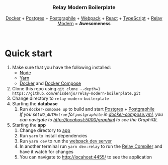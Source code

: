 <br>
<h3 align="center">
  Relay Modern Boilerplate
</h3>
<p align="center">
  <a href="https://www.docker.com/">Docker</a>
  +
  <a href="https://www.postgresql.org/">Postgres</a>
  +
  <a href="https://www.graphile.org/postgraphile/">Postgraphile</a>
  +
  <a href="https://webpack.js.org/">Webpack</a>
  +
  <a href="https://reactjs.org/">React</a>
  +
  <a href="https://www.typescriptlang.org/">TypeScript</a>
  +
  <a href="http://facebook.github.io/relay/docs/en/thinking-in-relay.html">Relay Modern</a>
  =
  <b>Awesomeness</b>
</p>
<br>

# Quick start

1.  Make sure that you have the following installed:
    - [Node](https://nodejs.org/en/download/)
    - [Yarn](https://yarnpkg.com/lang/en/docs/install/)
    - [Docker](https://www.docker.com/products/docker-engine) and [Docker Compose](https://docs.docker.com/compose/install/)
2.  Clone this repo using `git clone --depth=1 https://github.com/enisdenjo/relay-modern-boilerplate.git`
3.  Change directory to `relay-modern-boilerplate`
4.  Starting the **database**
    1.  Run `docker-compose up` to build and start [Postgres](https://www.postgresql.org/) + [Postgraphile](https://www.graphile.org/postgraphile/)<br>
        _If you set `NO_AUTH=true` for `postgraphile` in [docker-compose.yml](./docker-compose.yml), you can navigate to [http://locahost:5000/graphiql](http://locahost:5000/graphiql) to see the GraphiQL_
5.  Starting the **app**
    1.  Change directory to [app](./app)
    2.  Run `yarn` to install dependencies
    3.  Run `yarn dev` to run the [webpack dev server](https://github.com/webpack/webpack-dev-server)
    4.  In another terminal run `yarn dev:relay` to run the [Relay Compiler](https://facebook.github.io/relay/docs/en/graphql-in-relay.html#relay-compiler) and have it watch for changes
    5.  You can navigate to [http://locahost:4455/](http://locahost:4466/) to see the application

